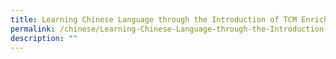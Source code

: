```yaml
---
title: Learning Chinese Language through the Introduction of TCM Enrichment Programme
permalink: /chinese/Learning-Chinese-Language-through-the-Introduction-of-TCM-Enrichment-Programme/
description: ""
---
```

